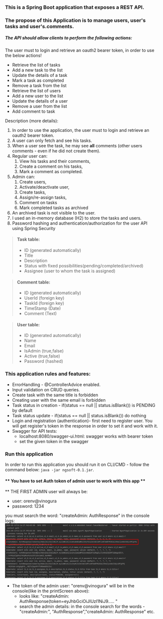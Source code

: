 ### This is a Spring Boot application that exposes a REST API.
### The propose of this Application is to manage users, user's tasks and user's.comments.

##### The API should allow clients to perform the following actions:

The user must to login and retrieve an oauth2 bearer token, 
in order to use the below actions!
  * Retrieve the list of tasks
  * Add a new task to the list
  * Update the details of a task
  * Mark a task as completed
  * Remove a task from the list
  * Retrieve the list of users
  * Add a new user to the list
  * Update the details of a user
  * Remove a user from the list
  * Add comment to task

Description (more details):
1. In order to use the application, the user must to login and retrieve an oauth2 bearer token.
2. A user can only fetch and see his tasks.
2. When a user see the task, he may see **all** comments 
(other users comments - even if he did not create them).
3. Regular user can:
   1. View his tasks and their comments,
   2. Create a comment on his tasks,
   3. Mark a comment as completed.
4. Admin can:
   1. Create users,
   2. Activate/deactivate user,
   3. Create tasks,
   4. Assign/re-assign tasks,
   5. Comment on tasks
   6. Mark completed tasks as archived
5. An archived task is not visible to the user.
6. I used an in-memory database (H2) to store the tasks and users.
7. Password hashing and authentication/authorization for the user API using Spring Security

>#### Task table:
> * ID (generated automatically)
> * Title
> * Description
> * Status with fixed possibilities(pending/completed/archived)
> * Assignee (user to whom the task is assigned)

>#### Comment table:
> * ID (generated automatically)
> * UserId (foreign key)
> * TaskId (foreign key)
> * TimeStamp (Date)
> * Comment (Text)

> #### User table:
> * ID (generated automatically)
> * Name
> * Email
> * IsAdmin (true,false)
> * Active (true,false)
> * Password (hashed)



### This application rules and features:
* ErrorHandling - @ControllerAdvice enabled.
* Input validation on CRUD queries.
* Create task with the same title is forbidden
* Creating user with the same email is forbidden 
* Task status in creation - if(status == null || status.isBlank()) is PENDING by default
* Task status update - if(status == null || status.isBlank()) do nothing
* Login and registration (authentication)- first need to register user. You will get register's token in the response in order to set it and work with it.
* Swagger for API tests:
  * localhost:8080/swagger-ui.html: swagger works with bearer token 
  * set the given token in the swagger

### Run this application
In order to run this application you should run it on CLI/CMD - follow the command below:
`java -jar ngsoft-0.1.jar`.

#### ** You have to set Auth token of **admin user** to work with this app **

** THE FIRST ADMIN user will always be:
* user: orenv@vinogura
* password: 1234

you must search the word: "createAdmin: AuthResponse" in the console logs:
  ![log](./logs.png)

* The token of the admin user: "orenv@vinogura" will be in the console(like in the printScreen above):
  * looks like: "createAdmin: AuthResponse(token=eyJhbGciOiJIUzI1NiJ9..... " 
  * search the admin details: in the console search for the words -  "createAdmin:", "AuthResponse","createAdmin: AuthResponse" etc.